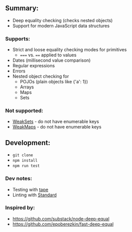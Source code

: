 ## Summary:
* Deep equality checking (checks nested objects)
* Support for modern JavaScript data structures

### Supports:
* Strict and loose equality checking modes for primitives
  * `===` vs. `==` applied to values
* Dates (millisecond value comparison)
* Regular expressions
* Errors
* Nested object checking for
  * POJOs (plain objects like {'a': 1})
  * Arrays
  * Maps
  * Sets

### Not supported:
* [WeakSets](https://developer.mozilla.org/en-US/docs/Web/JavaScript/Reference/Global_Objects/WeakSet) - do not have enumerable keys
* [WeakMaps](https://developer.mozilla.org/en-US/docs/Web/JavaScript/Reference/Global_Objects/WeakMap) - do not have enumerable keys

## Development:
* `git clone`
* `npm install`
* `npm run test`

### Dev notes:
* Testing with [tape](https://github.com/substack/tape)
* Linting with [Standard](https://standardjs.com/)

### Inspired by:
* https://github.com/substack/node-deep-equal
* https://github.com/epoberezkin/fast-deep-equal
